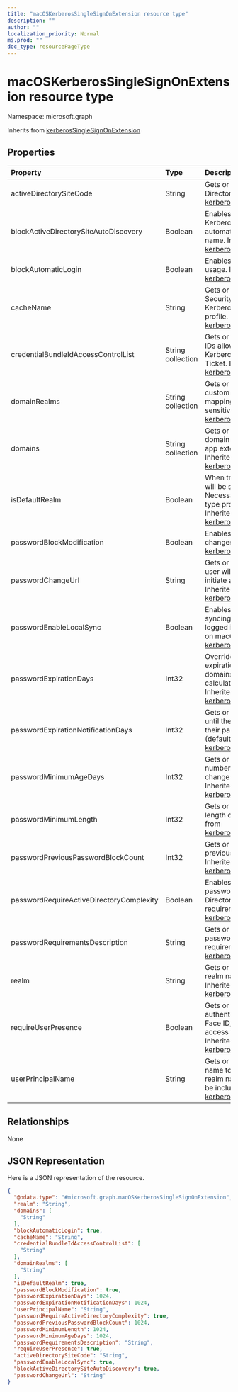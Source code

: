 ```yaml
---
title: "macOSKerberosSingleSignOnExtension resource type"
description: ""
author: ""
localization_priority: Normal
ms.prod: ""
doc_type: resourcePageType
---
```


# macOSKerberosSingleSignOnExtension resource type


Namespace: microsoft.graph




Inherits from [kerberosSingleSignOnExtension](../resources/kerberossinglesignonextension.md)

## Properties
|Property|Type|Description|
|:---|:---|:---|
|activeDirectorySiteCode|String|Gets or sets the Active Directory site. Inherited from [kerberosSingleSignOnExtension](../resources/kerberossinglesignonextension.md)|
|blockActiveDirectorySiteAutoDiscovery|Boolean|Enables or disables whether the Kerberos extension can automatically determine its site name. Inherited from [kerberosSingleSignOnExtension](../resources/kerberossinglesignonextension.md)|
|blockAutomaticLogin|Boolean|Enables or disables Keychain usage. Inherited from [kerberosSingleSignOnExtension](../resources/kerberossinglesignonextension.md)|
|cacheName|String|Gets or sets the Generic Security Services name of the Kerberos cache to use for this profile. Inherited from [kerberosSingleSignOnExtension](../resources/kerberossinglesignonextension.md)|
|credentialBundleIdAccessControlList|String collection|Gets or sets a list of app Bundle IDs allowed to access the Kerberos Ticket Granting Ticket. Inherited from [kerberosSingleSignOnExtension](../resources/kerberossinglesignonextension.md)|
|domainRealms|String collection|Gets or sets a list of realms for custom domain-realm mapping. Realms are case sensitive. Inherited from [kerberosSingleSignOnExtension](../resources/kerberossinglesignonextension.md)|
|domains|String collection|Gets or sets a list of hosts or domain names for which the app extension performs SSO. Inherited from [kerberosSingleSignOnExtension](../resources/kerberossinglesignonextension.md)|
|isDefaultRealm|Boolean|When true, this profile's realm will be selected as the default. Necessary if multiple Kerberos-type profiles are configured. Inherited from [kerberosSingleSignOnExtension](../resources/kerberossinglesignonextension.md)|
|passwordBlockModification|Boolean|Enables or disables password changes. Inherited from [kerberosSingleSignOnExtension](../resources/kerberossinglesignonextension.md)|
|passwordChangeUrl|String|Gets or sets the URL that the user will be sent to when they initiate a password change. Inherited from [kerberosSingleSignOnExtension](../resources/kerberossinglesignonextension.md)|
|passwordEnableLocalSync|Boolean|Enables or disables password syncing. This won't affect users logged in with a mobile account on macOS. Inherited from [kerberosSingleSignOnExtension](../resources/kerberossinglesignonextension.md)|
|passwordExpirationDays|Int32|Overrides the default password expiration in days. For most domains, this value is calculated automatically. Inherited from [kerberosSingleSignOnExtension](../resources/kerberossinglesignonextension.md)|
|passwordExpirationNotificationDays|Int32|Gets or sets the number of days until the user is notified that their password will expire (default is 15). Inherited from [kerberosSingleSignOnExtension](../resources/kerberossinglesignonextension.md)|
|passwordMinimumAgeDays|Int32|Gets or sets the minimum number of days until a user can change their password again. Inherited from [kerberosSingleSignOnExtension](../resources/kerberossinglesignonextension.md)|
|passwordMinimumLength|Int32|Gets or sets the minimum length of a password. Inherited from [kerberosSingleSignOnExtension](../resources/kerberossinglesignonextension.md)|
|passwordPreviousPasswordBlockCount|Int32|Gets or sets the number of previous passwords to block. Inherited from [kerberosSingleSignOnExtension](../resources/kerberossinglesignonextension.md)|
|passwordRequireActiveDirectoryComplexity|Boolean|Enables or disables whether passwords must meet Active Directory's complexity requirements. Inherited from [kerberosSingleSignOnExtension](../resources/kerberossinglesignonextension.md)|
|passwordRequirementsDescription|String|Gets or sets a description of the password complexity requirements. Inherited from [kerberosSingleSignOnExtension](../resources/kerberossinglesignonextension.md)|
|realm|String|Gets or sets the case-sensitive realm name for this profile. Inherited from [kerberosSingleSignOnExtension](../resources/kerberossinglesignonextension.md)|
|requireUserPresence|Boolean|Gets or sets whether to require authentication via Touch ID, Face ID, or a passcode to access the keychain entry. Inherited from [kerberosSingleSignOnExtension](../resources/kerberossinglesignonextension.md)|
|userPrincipalName|String|Gets or sets the principle user name to use for this profile. The realm name does not need to be included. Inherited from [kerberosSingleSignOnExtension](../resources/kerberossinglesignonextension.md)|

## Relationships
None

## JSON Representation
Here is a JSON representation of the resource.
<!-- {
  "blockType": "resource",
  "@odata.type": "microsoft.graph.macOSKerberosSingleSignOnExtension"
}
-->
``` json
{
  "@odata.type": "#microsoft.graph.macOSKerberosSingleSignOnExtension",
  "realm": "String",
  "domains": [
    "String"
  ],
  "blockAutomaticLogin": true,
  "cacheName": "String",
  "credentialBundleIdAccessControlList": [
    "String"
  ],
  "domainRealms": [
    "String"
  ],
  "isDefaultRealm": true,
  "passwordBlockModification": true,
  "passwordExpirationDays": 1024,
  "passwordExpirationNotificationDays": 1024,
  "userPrincipalName": "String",
  "passwordRequireActiveDirectoryComplexity": true,
  "passwordPreviousPasswordBlockCount": 1024,
  "passwordMinimumLength": 1024,
  "passwordMinimumAgeDays": 1024,
  "passwordRequirementsDescription": "String",
  "requireUserPresence": true,
  "activeDirectorySiteCode": "String",
  "passwordEnableLocalSync": true,
  "blockActiveDirectorySiteAutoDiscovery": true,
  "passwordChangeUrl": "String"
}
```

